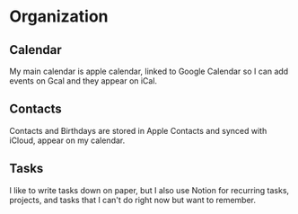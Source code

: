 # Organization

## Calendar

My main calendar is apple calendar, linked to Google Calendar so I can add events on Gcal and they appear on iCal.

## Contacts

Contacts and Birthdays are stored in Apple Contacts and synced with iCloud, appear on my calendar.

## Tasks

I like to write tasks down on paper, but I also use Notion for recurring tasks, projects, and tasks that I can't do right now but want to remember.
